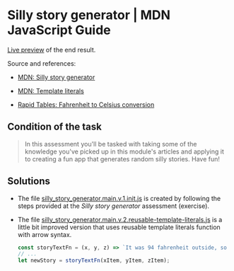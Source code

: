 # Silly story generator | MDN JavaScript Guide

[Live preview](https://metalevel-tech.github.io/js_homework/mdn.study/exercises/silly_story_generator_arrays_assessment/silly_story_generator.index.html) of the end result. 

Source and references:

* [MDN: Silly story generator](https://developer.mozilla.org/en-US/docs/Learn/JavaScript/First_steps/Silly_story_generator)

* [MDN: Template literals](https://developer.mozilla.org/en-US/docs/Web/JavaScript/Reference/Template_literals)

* [Rapid Tables: Fahrenheit to Celsius conversion](https://www.rapidtables.com/convert/temperature/fahrenheit-to-celsius.html)

## Condition of the task

> In this assessment you'll be tasked with taking some of the knowledge you've picked up in this module's articles and applying it to creating a fun app that generates random silly stories. Have fun!


## Solutions

* The file [silly_story_generator.main.v.1.init.js](silly_story_generator.main.v.1.init.js) is created by following the steps provided at the *Silly story generator* assessment (exercise).

* The file [silly_story_generator.main.v.2.reusable-template-literals.js](silly_story_generator.main.v.2.reusable-template-literals.js) is a little bit improved version that uses reusable template literals function with arrow syntax.

    ```js
    const storyTextFn = (x, y, z) => `It was 94 fahrenheit outside, so ${x} went for a walk. When they got to ${y}, they stared in horror for a few moments, then ${z}. Bob saw the whole thing, but was not surprised — ${x} weighs 300 pounds, and it was a hot day.`;
    // ...
    let newStory = storyTextFn(xItem, yItem, zItem);
    ```
